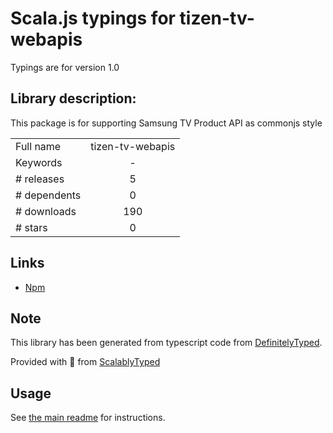 
# Scala.js typings for tizen-tv-webapis

Typings are for version 1.0

## Library description:
This package is for supporting Samsung TV Product API as commonjs style

|                    |                 |
| ------------------ | :-------------: |
| Full name          | tizen-tv-webapis |
| Keywords           | - |
| # releases         | 5 |
| # dependents       | 0 |
| # downloads        | 190 |
| # stars            | 0 |

## Links
- [Npm](https://www.npmjs.com/package/tizen-tv-webapis)
    


## Note
This library has been generated from typescript code from [DefinitelyTyped](https://definitelytyped.org).

Provided with :purple_heart: from [ScalablyTyped](https://github.com/oyvindberg/ScalablyTyped)

## Usage
See [the main readme](../../readme.md) for instructions.


